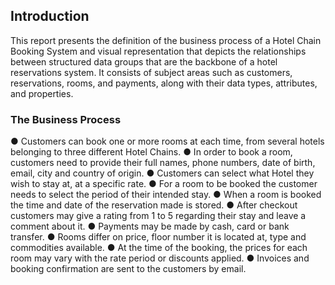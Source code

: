 ## Introduction
This report presents the definition of the business process of a Hotel Chain Booking System and
visual representation that depicts the relationships between structured data groups that are the
backbone of a hotel reservations system. It consists of subject areas such as customers,
reservations, rooms, and payments, along with their data types, attributes, and properties.

### The Business Process

● Customers can book one or more rooms at each time, from several hotels belonging to
three different Hotel Chains.
● In order to book a room, customers need to provide their full names, phone numbers, date
of birth, email, city and country of origin.
● Customers can select what Hotel they wish to stay at, at a specific rate.
● For a room to be booked the customer needs to select the period of their intended stay.
● When a room is booked the time and date of the reservation made is stored.
● After checkout customers may give a rating from 1 to 5 regarding their stay and leave a
comment about it.
● Payments may be made by cash, card or bank transfer.
● Rooms differ on price, floor number it is located at, type and commodities available.
● At the time of the booking, the prices for each room may vary with the rate period or
discounts applied.
● Invoices and booking confirmation are sent to the customers by email.
